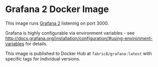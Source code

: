 # Grafana 2 Docker Image

This image runs [Grafana 2](http://grafana.org) listening on port 3000.

Grafana is highly configurable via environment variables - see
http://docs.grafana.org/installation/configuration/#using-environment-variables
for details.

This image is published to Docker Hub at `fabric8/grafana:latest` with specific
tags for individual versions.
